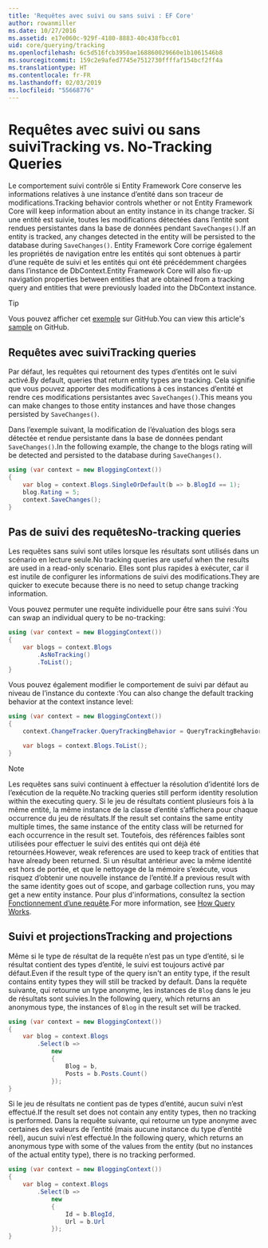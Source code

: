 ```yaml
---
title: 'Requêtes avec suivi ou sans suivi : EF Core'
author: rowanmiller
ms.date: 10/27/2016
ms.assetid: e17e060c-929f-4180-8883-40c438fbcc01
uid: core/querying/tracking
ms.openlocfilehash: 6c5d516fcb3950ae168860029660e1b1061546b8
ms.sourcegitcommit: 159c2e9afed7745e7512730ffffaf154bcf2ff4a
ms.translationtype: HT
ms.contentlocale: fr-FR
ms.lasthandoff: 02/03/2019
ms.locfileid: "55668776"
---
```

# <a name="tracking-vs-no-tracking-queries"></a><span data-ttu-id="ee733-102">Requêtes avec suivi ou sans suivi</span><span class="sxs-lookup"><span data-stu-id="ee733-102">Tracking vs. No-Tracking Queries</span></span>

<span data-ttu-id="ee733-103">Le comportement suivi contrôle si Entity Framework Core conserve les informations relatives à une instance d’entité dans son traceur de modifications.</span><span class="sxs-lookup"><span data-stu-id="ee733-103">Tracking behavior controls whether or not Entity Framework Core will keep information about an entity instance in its change tracker.</span></span> <span data-ttu-id="ee733-104">Si une entité est suivie, toutes les modifications détectées dans l’entité sont rendues persistantes dans la base de données pendant `SaveChanges()`.</span><span class="sxs-lookup"><span data-stu-id="ee733-104">If an entity is tracked, any changes detected in the entity will be persisted to the database during `SaveChanges()`.</span></span> <span data-ttu-id="ee733-105">Entity Framework Core corrige également les propriétés de navigation entre les entités qui sont obtenues à partir d’une requête de suivi et les entités qui ont été précédemment chargées dans l’instance de DbContext.</span><span class="sxs-lookup"><span data-stu-id="ee733-105">Entity Framework Core will also fix-up navigation properties between entities that are obtained from a tracking query and entities that were previously loaded into the DbContext instance.</span></span>

> [!TIP]  
> <span data-ttu-id="ee733-106">Vous pouvez afficher cet [exemple](https://github.com/aspnet/EntityFramework.Docs/tree/master/samples/core/Querying) sur GitHub.</span><span class="sxs-lookup"><span data-stu-id="ee733-106">You can view this article's [sample](https://github.com/aspnet/EntityFramework.Docs/tree/master/samples/core/Querying) on GitHub.</span></span>

## <a name="tracking-queries"></a><span data-ttu-id="ee733-107">Requêtes avec suivi</span><span class="sxs-lookup"><span data-stu-id="ee733-107">Tracking queries</span></span>

<span data-ttu-id="ee733-108">Par défaut, les requêtes qui retournent des types d’entités ont le suivi activé.</span><span class="sxs-lookup"><span data-stu-id="ee733-108">By default, queries that return entity types are tracking.</span></span> <span data-ttu-id="ee733-109">Cela signifie que vous pouvez apporter des modifications à ces instances d’entité et rendre ces modifications persistantes avec `SaveChanges()`.</span><span class="sxs-lookup"><span data-stu-id="ee733-109">This means you can make changes to those entity instances and have those changes persisted by `SaveChanges()`.</span></span>

<span data-ttu-id="ee733-110">Dans l’exemple suivant, la modification de l’évaluation des blogs sera détectée et rendue persistante dans la base de données pendant `SaveChanges()`.</span><span class="sxs-lookup"><span data-stu-id="ee733-110">In the following example, the change to the blogs rating will be detected and persisted to the database during `SaveChanges()`.</span></span>

<!-- [!code-csharp[Main](samples/core/Querying/Querying/Tracking/Sample.cs)] -->
``` csharp
using (var context = new BloggingContext())
{
    var blog = context.Blogs.SingleOrDefault(b => b.BlogId == 1);
    blog.Rating = 5;
    context.SaveChanges();
}
```

## <a name="no-tracking-queries"></a><span data-ttu-id="ee733-111">Pas de suivi des requêtes</span><span class="sxs-lookup"><span data-stu-id="ee733-111">No-tracking queries</span></span>

<span data-ttu-id="ee733-112">Les requêtes sans suivi sont utiles lorsque les résultats sont utilisés dans un scénario en lecture seule.</span><span class="sxs-lookup"><span data-stu-id="ee733-112">No tracking queries are useful when the results are used in a read-only scenario.</span></span> <span data-ttu-id="ee733-113">Elles sont plus rapides à exécuter, car il est inutile de configurer les informations de suivi des modifications.</span><span class="sxs-lookup"><span data-stu-id="ee733-113">They are quicker to execute because there is no need to setup change tracking information.</span></span>

<span data-ttu-id="ee733-114">Vous pouvez permuter une requête individuelle pour être sans suivi :</span><span class="sxs-lookup"><span data-stu-id="ee733-114">You can swap an individual query to be no-tracking:</span></span>

<!-- [!code-csharp[Main](samples/core/Querying/Querying/Tracking/Sample.cs?highlight=4)] -->
``` csharp
using (var context = new BloggingContext())
{
    var blogs = context.Blogs
        .AsNoTracking()
        .ToList();
}
```

<span data-ttu-id="ee733-115">Vous pouvez également modifier le comportement de suivi par défaut au niveau de l’instance du contexte :</span><span class="sxs-lookup"><span data-stu-id="ee733-115">You can also change the default tracking behavior at the context instance level:</span></span>

<!-- [!code-csharp[Main](samples/core/Querying/Querying/Tracking/Sample.cs?highlight=3)] -->
``` csharp
using (var context = new BloggingContext())
{
    context.ChangeTracker.QueryTrackingBehavior = QueryTrackingBehavior.NoTracking;

    var blogs = context.Blogs.ToList();
}
```

> [!NOTE]  
> <span data-ttu-id="ee733-116">Les requêtes sans suivi continuent à effectuer la résolution d’identité lors de l’exécution de la requête.</span><span class="sxs-lookup"><span data-stu-id="ee733-116">No tracking queries still perform identity resolution within the executing query.</span></span> <span data-ttu-id="ee733-117">Si le jeu de résultats contient plusieurs fois à la même entité, la même instance de la classe d’entité s’affichera pour chaque occurrence du jeu de résultats.</span><span class="sxs-lookup"><span data-stu-id="ee733-117">If the result set contains the same entity multiple times, the same instance of the entity class will be returned for each occurrence in the result set.</span></span> <span data-ttu-id="ee733-118">Toutefois, des références faibles sont utilisées pour effectuer le suivi des entités qui ont déjà été retournées.</span><span class="sxs-lookup"><span data-stu-id="ee733-118">However, weak references are used to keep track of entities that have already been returned.</span></span> <span data-ttu-id="ee733-119">Si un résultat antérieur avec la même identité est hors de portée, et que le nettoyage de la mémoire s’exécute, vous risquez d’obtenir une nouvelle instance de l’entité.</span><span class="sxs-lookup"><span data-stu-id="ee733-119">If a previous result with the same identity goes out of scope, and garbage collection runs, you may get a new entity instance.</span></span> <span data-ttu-id="ee733-120">Pour plus d'informations, consultez la section [Fonctionnement d’une requête](overview.md).</span><span class="sxs-lookup"><span data-stu-id="ee733-120">For more information, see [How Query Works](overview.md).</span></span>

## <a name="tracking-and-projections"></a><span data-ttu-id="ee733-121">Suivi et projections</span><span class="sxs-lookup"><span data-stu-id="ee733-121">Tracking and projections</span></span>

<span data-ttu-id="ee733-122">Même si le type de résultat de la requête n’est pas un type d’entité, si le résultat contient des types d’entité, le suivi est toujours activé par défaut.</span><span class="sxs-lookup"><span data-stu-id="ee733-122">Even if the result type of the query isn't an entity type, if the result contains entity types they will still be tracked by default.</span></span> <span data-ttu-id="ee733-123">Dans la requête suivante, qui retourne un type anonyme, les instances de `Blog` dans le jeu de résultats sont suivies.</span><span class="sxs-lookup"><span data-stu-id="ee733-123">In the following query, which returns an anonymous type, the instances of `Blog` in the result set will be tracked.</span></span>

<!-- [!code-csharp[Main](samples/core/Querying/Querying/Tracking/Sample.cs?highlight=7)] -->
``` csharp
using (var context = new BloggingContext())
{
    var blog = context.Blogs
        .Select(b =>
            new
            {
                Blog = b,
                Posts = b.Posts.Count()
            });
}
```

<span data-ttu-id="ee733-124">Si le jeu de résultats ne contient pas de types d’entité, aucun suivi n’est effectué.</span><span class="sxs-lookup"><span data-stu-id="ee733-124">If the result set does not contain any entity types, then no tracking is performed.</span></span> <span data-ttu-id="ee733-125">Dans la requête suivante, qui retourne un type anonyme avec certaines des valeurs de l’entité (mais aucune instance du type d’entité réel), aucun suivi n’est effectué.</span><span class="sxs-lookup"><span data-stu-id="ee733-125">In the following query, which returns an anonymous type with some of the values from the entity (but no instances of the actual entity type), there is no tracking performed.</span></span>

<!-- [!code-csharp[Main](samples/core/Querying/Querying/Tracking/Sample.cs)] -->
``` csharp
using (var context = new BloggingContext())
{
    var blog = context.Blogs
        .Select(b =>
            new
            {
                Id = b.BlogId,
                Url = b.Url
            });
}
```
